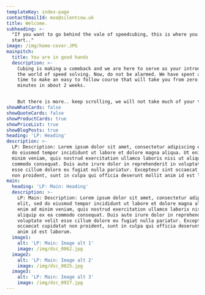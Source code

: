 ```yaml
---
templateKey: index-page
contactEmailId: moo@silentcow.uk
title: Welcome.
subheading: >-
  "If you want to go behind the vale of speedcubing, this is where you need to
  start.."
image: /img/home-cover.JPG
mainpitch:
  title: You are in good hands
  description: >-
    Cubing is making a comeback and we are here to serve as your introduction
    the world of speed solving. Now, do not be alarmed. We have spent allot of
    time to make an easy to follow course that will take you from zero to sub 2
    minutes in about 2 weeks.


    But there is more.. keep scrolling, we will not take much of your time.
showWhatCards: false
showQuoteCards: false
showProductCards: true
showPriceList: true
showBlogPosts: true
heading: 'LP: Heading'
description: >-
  LP: Description: Lorem ipsum dolor sit amet, consectetur adipiscing elit, sed
  do eiusmod tempor incididunt ut labore et dolore magna aliqua. Ut enim ad
  minim veniam, quis nostrud exercitation ullamco laboris nisi ut aliquip ex ea
  commodo consequat. Duis aute irure dolor in reprehenderit in voluptate velit
  esse cillum dolore eu fugiat nulla pariatur. Excepteur sint occaecat cupidatat
  non proident, sunt in culpa qui officia deserunt mollit anim id est laborum.
main:
  heading: 'LP: Main: Heading'
  description: >-
    LP: Main: Description: Lorem ipsum dolor sit amet, consectetur adipiscing
    elit, sed do eiusmod tempor incididunt ut labore et dolore magna aliqua. Ut
    enim ad minim veniam, quis nostrud exercitation ullamco laboris nisi ut
    aliquip ex ea commodo consequat. Duis aute irure dolor in reprehenderit in
    voluptate velit esse cillum dolore eu fugiat nulla pariatur. Excepteur sint
    occaecat cupidatat non proident, sunt in culpa qui officia deserunt mollit
    anim id est laborum.
  image1:
    alt: 'LP: Main: Image alt 1'
    image: /img/dsc_0062.jpg
  image2:
    alt: 'LP: Main: Image alt 2'
    image: /img/dsc_0825.jpg
  image3:
    alt: 'LP: Main: Image alt 3'
    image: /img/dsc_0927.jpg
---
```


